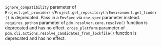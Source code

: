 `ignore_compatibility` parameter of `Project.get_provider()`/`Project.get_repository()`/`Environment.get_finder()` is deprecated. Pass in a `EnvSpec` via `env_spec` parameter instead.
`requires_python` parameter of `pdm.resolver.core.resolve()` function is deprecated and has no effect.
`cross_platform` parameter of `pdm.cli.actions.resolve_candidates_from_lockfile()` function is deprecated and has no effect.
